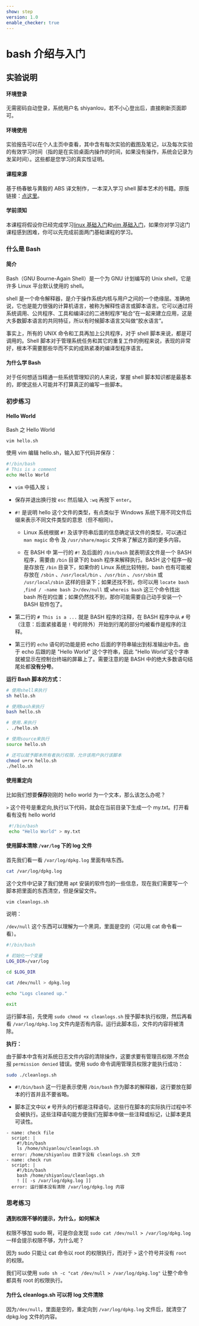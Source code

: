 ```yaml
---
show: step
version: 1.0
enable_checker: true
---
```


# bash 介绍与入门

## 实验说明

#### 环境登录

无需密码自动登录，系统用户名 shiyanlou，若不小心登出后，直接刷新页面即可。

#### 环境使用

实验报告可以在个人主页中查看，其中含有每次实验的截图及笔记，以及每次实验的有效学习时间（指的是在实验桌面内操作的时间，如果没有操作，系统会记录为发呆时间）。这些都是您学习的真实性证明。

#### 课程来源

基于杨春敏与黄毅的 ABS 译文制作，一本深入学习 shell 脚本艺术的书籍。原版链接：[点这里](http://www.tldp.org/LDP/abs/html/)。

#### 学前须知

本课程将假设你已经完成学习[linux 基础入门](https://www.lanqiao.cn/courses/1)和[vim 基础入门](https://www.lanqiao.cn/courses/2)，如果你对学习这门课程感到困难，你可以先完成前面两门基础课程的学习。

### 什么是 Bash

#### 简介

Bash（GNU Bourne-Again Shell）是一个为 GNU 计划编写的 Unix shell，它是许多 Linux 平台默认使用的 shell。

shell 是一个命令解释器，是介于操作系统内核与用户之间的一个绝缘层。准确地说，它也是能力很强的计算机语言，被称为解释性语言或脚本语言。它可以通过将系统调用、公共程序、工具和编译过的二进制程序”粘合“在一起来建立应用，这是大多数脚本语言的共同特征，所以有时候脚本语言又叫做“胶水语言”。

事实上，所有的 UNIX 命令和工具再加上公共程序，对于 shell 脚本来说，都是可调用的。Shell 脚本对于管理系统任务和其它的重复工作的例程来说，表现的非常好，根本不需要那些华而不实的成熟紧凑的编译型程序语言。

#### 为什么学 Bash

对于任何想适当精通一些系统管理知识的人来说，掌握 shell 脚本知识都是最基本的，即使这些人可能并不打算真正的编写一些脚本。

### 初步练习

#### Hello World

Bash 之 Hello World

`vim hello.sh`

使用 vim 编辑 hello.sh，输入如下代码并保存：

```bash
#!/bin/bash
# This is a comment
echo Hello World
```

- `vim` 中插入按 `i`

- 保存并退出换行按 `esc` 然后输入 `:wq` 再按下 `enter`。

- `#!` 是说明 hello 这个文件的类型，有点类似于 Windows 系统下用不同文件后缀来表示不同文件类型的意思（但不相同）。

  - Linux 系统根据 `#!` 及该字符串后面的信息确定该文件的类型，可以通过 `man magic` 命令 及 `/usr/share/magic` 文件来了解这方面的更多内容。

  - 在 BASH 中 第一行的 `#!` 及后面的 `/bin/bash` 就表明该文件是一个 BASH 程序，需要由 `/bin` 目录下的 bash 程序来解释执行。BASH 这个程序一般是存放在 `/bin` 目录下，如果你的 Linux 系统比较特别，bash 也有可能被存放在 `/sbin` 、`/usr/local/bin` 、`/usr/bin` 、`/usr/sbin` 或 `/usr/local/sbin` 这样的目录下；如果还找不到，你可以用 `locate bash` ,`find / -name bash 2>/dev/null` 或 `whereis bash` 这三个命令找出 bash 所在的位置；如果仍然找不到，那你可能需要自己动手安装一个 BASH 软件包了。

- 第二行的 `# This is a ...` 就是 BASH 程序的注释，在 BASH 程序中从 `#` 号（注意：后面紧接着是 `!` 号的除外）开始到行尾的部分均被看作是程序的注释。

- 第三行的 `echo` 语句的功能是把 echo 后面的字符串输出到标准输出中去。由于 echo 后跟的是 "Hello World" 这个字符串，因此 "Hello World"这个字串就被显示在控制台终端的屏幕上了。需要注意的是 BASH 中的绝大多数语句结尾处都**没有分号**。

**运行 Bash 脚本的方式：**

```bash
# 使用shell来执行
sh hello.sh

# 使用bash来执行
bash hello.sh

# 使用.来执行
. ./hello.sh

# 使用source来执行
source hello.sh

# 还可以赋予脚本所有者执行权限，允许该用户执行该脚本
chmod u+rx hello.sh
./hello.sh
```

#### 使用重定向

比如我们想要**保存**刚刚的 hello world 为一个文本，那么该怎么办呢？

`>` 这个符号是重定向,执行以下代码，就会在当前目录下生成一个 my.txt。打开看看有没有 hello world

```bash
 #!/bin/bash
 echo "Hello World" > my.txt
```

#### 使用脚本清除 `/var/log` 下的 log 文件

首先我们看一看 `/var/log/dpkg.log` 里面有啥东西。

```bash
cat /var/log/dpkg.log
```

这个文件中记录了我们使用 apt 安装的软件包的一些信息，现在我们需要写一个脚本把里面的东西清空，但是保留文件。

```bash
vim cleanlogs.sh
```

说明：

`/dev/null` 这个东西可以理解为一个黑洞，里面是空的（可以用 cat 命令看一看）。

```bash
#!/bin/bash

# 初始化一个变量
LOG_DIR=/var/log

cd $LOG_DIR

cat /dev/null > dpkg.log

echo "Logs cleaned up."

exit
```

运行脚本前，先使用 `sudo chmod +x cleanlogs.sh` 授予脚本执行权限，然后再看看 `/var/log/dpkg.log` 文件内是否有内容。运行此脚本后，文件的内容将被清除。

**执行：**

由于脚本中含有对系统日志文件内容的清除操作，这要求要有管理员权限.不然会报 `permission denied` 错误。使用 sudo 命令调用管理员权限才能执行成功：

```bash
sudo ./cleanlogs.sh
```

- `#!/bin/bash` 这一行是表示使用 `/bin/bash` 作为脚本的解释器，这行要放在脚本的行首并且不要省略。

- 脚本正文中以 `#` 号开头的行都是注释语句，这些行在脚本的实际执行过程中不会被执行。这些注释语句能方便我们在脚本中做一些注释或标记，让脚本更具可读性。

```checker
- name: check file
  script: |
    #!/bin/bash
    ls /home/shiyanlou/cleanlogs.sh
  error: /home/shiyanlou 目录下没有 cleanlogs.sh 文件
- name: check run
  script: |
    #!/bin/bash
    bash /home/shiyanlou/cleanlogs.sh
    ! [[ -s /var/log/dpkg.log ]]
  error: 运行脚本没有清除 /var/log/dpkg.log 内容
```

### 思考练习

#### 遇到权限不够的提示，为什么，如何解决

权限不够加 sudo 啊，可是你会发现 `sudo cat /dev/null > /var/log/dpkg.log` 一样会提示权限不够，为什么呢？

因为 sudo 只能让 cat 命令以 root 的权限执行，而对于 `>` 这个符号并没有 `root` 的权限。

我们可以使用 `sudo sh -c "cat /dev/null > /var/log/dpkg.log"` 让整个命令都具有 root 的权限执行。

#### 为什么 cleanlogs.sh 可以将 log 文件清除

因为`/dev/null`，里面是空的，重定向到 `/var/log/dpkg.log` 文件后，就清空了 dpkg.log 文件的内容。
